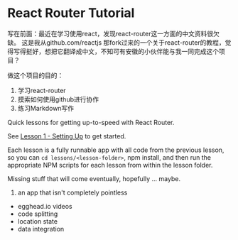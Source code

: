 React Router Tutorial
=====================

写在前面：最近在学习使用react，发现react-router这一方面的中文资料很欠缺。
这是我从github.com/reactjs 那fork过来的一个关于react-router的教程，觉得写得挺好，想把它翻译成中文，不知可有安徽的小伙伴能与我一同完成这个项目？

做这个项目的目的：

1. 学习react-router
2. 摸索如何使用github进行协作
3. 练习Markdown写作

Quick lessons for getting up-to-speed with React Router.

See [Lesson 1 - Setting Up](/lessons/01-setting-up/) to get started.

Each lesson is a fully runnable app with all code from the previous lesson, so you can `cd lessons/<lesson-folder>`, npm install,
and then run the appropriate NPM scripts for each lesson from within the lesson folder.

Missing stuff that will come eventually, hopefully ... maybe.

1. an app that isn't completely pointless
- egghead.io videos
- code splitting
- location state
- data integration
